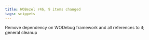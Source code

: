 ```yaml
---
title: WOBezel r46, 9 items changed
tags: snippets
---
```


Remove dependency on WODebug framework and all references to it; general cleanup
